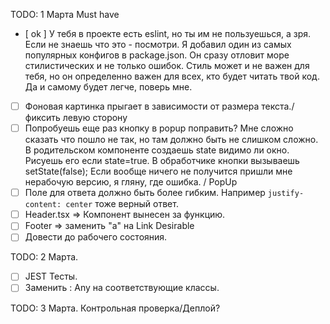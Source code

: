 TODO:  1 Марта
Must have
* [ ok ] У тебя в проекте есть eslint, но ты им не пользуешься, а зря. Если не
  знаешь что это - посмотри. Я добавил один из самых популярных конфигов в
  package.json. Он сразу отловит море стилистических и не только ошибок.
  Стиль может и не важен для тебя, но он определенно важен для всех, кто будет
  читать твой код. Да и самому будет легче, поверь мне.
* [ ] Фоновая картинка прыгает в зависимости от размера текста./ фиксить левую сторону 
* [ ] Попробуешь еще раз кнопку в popup поправить? Мне сложно сказать что 
  пошло не так, но там должно быть не слишком сложно. В родительском
  компоненте создаешь state видимо ли окно. Рисуешь его если state=true.
  В обработчике кнопки вызываешь setState(false);
  Если вообще ничего не получится пришли мне нерабочую версию, я гляну, где
  ошибка. / PopUp
* [ ] Поле для ответа должно быть более гибким. Например 
  `justify-content: center` тоже верный ответ.
* [ ] Header.tsx => Компонент вынесен за функцию. 
* [ ] Footer => заменить "a" на Link
Desirable
*[ ] Довести до рабочего состояния.

TODO: 2 Марта.
* [ ] JEST Тесты.
* [ ] Заменить : Any на соответствующие классы.

TODO: 3 Марта. Контрольная проверка/Деплой?